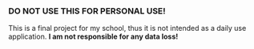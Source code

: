 ### DO NOT USE THIS FOR PERSONAL USE!

This is a final project for my school, thus it is not intended as a daily use application. **I am not responsible for any data loss!**
